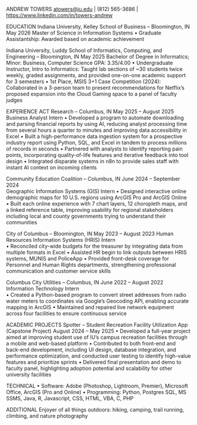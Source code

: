 ANDREW TOWERS
atowers@iu.edu | (812) 565-3686 | https://www.linkedin.com/in/towers-andrew 

EDUCATION
Indiana University, Kelley School of Business – Bloomington, IN                                                                       May 2026
Master of Science in Information Systems
•	Graduate Assistantship: Awarded based on academic achievement

Indiana University, Luddy School of Informatics, Computing, and Engineering – Bloomington, IN              May 2025
Bachelor of Degree in Informatics; Minor: Business, Computer Science					 GPA: 3.35/4.00
•	Undergraduate Instructor, Intro to Informatics: Taught lab sections of ~30 students twice weekly, graded assignments, and provided one-on-one academic support for 3 semesters
•	1st Place, MSIS 3+1 Case Competition (2024): Collaborated in a 3-person team to present recommendations for Netflix’s proposed expansion into the Cloud Gaming space to a panel of faculty judges

EXPERIENCE
ACT Research – Columbus, IN                                                                                                       May 2025 – August 2025
Business Analyst Intern
•	Developed a program to automate downloading and parsing financial reports by using AI, reducing analyst processing time from several hours a quarter to minutes and improving data accessibility in Excel
•	Built a high-performance data ingestion system for a prospective industry report using Python, SQL, and Excel in tandem to process millions of records in seconds
•	Partnered with analysts to identify reporting pain points, incorporating quality-of-life features and iterative feedback into tool design
•	Integrated disparate systems in n8n to provide sales staff with instant AI context on incoming clients

Community Education Coalition – Columbus, IN                                                                   June 2024 – September 2024	
Geographic Information Systems (GIS) Intern
•	Designed interactive online demographic maps for 10 U.S. regions using ArcGIS Pro and ArcGIS Online
•	Built each online experience with 7 chart layers, 12 choropleth maps, and a linked reference table, improving usability for regional stakeholders including local and county governments trying to understand their communities

City of Columbus – Bloomington, IN                                                                                             May 2023 – August 2023
Human Resources Information Systems (HRIS) Intern                                                                                    
•	Reconciled city-wide budgets for the treasurer by integrating data from multiple formats in Excel 
•	Assisted HR begin to link outputs between HRIS systems, MUNIS and PoliceApp
•	Provided front-desk coverage for Personnel and Human Rights departments, strengthening professional communication and customer service skills	

Columbus City Utilities – Columbus, IN                                                                                        June 2022 – August 2022
Information Technology Intern                                                                                                                                  	
•	Created a Python-based program to convert street addresses from radio water meters to coordinates via Google’s Geocoding API, enabling accurate mapping in ArcGIS
•	Maintained and repaired live network equipment across four facilities to ensure continuous service

ACADEMIC PROJECTS
Spotter – Student Recreation Facility Utilization App (Capstone Project)                                  August 2024 – May 2025
•	Developed a full-year project aimed at improving student use of IU’s campus recreation facilities through a mobile and web-based platform
•	Contributed to both front-end and back-end development, including UI design, database integration, and performance optimization, and conducted user testing to identify high-value features and prioritize sprints
•	Delivered final presentation and demo to faculty panel, highlighting adoption potential and scalability for other university facilities

TECHNICAL
•	Software: Adobe (Photoshop, Lightroom, Premier), Microsoft Office, ArcGIS (Pro and Online) 
•	Programming: Python, Postgres SQL, MS SSMS, Java, R, Javascript, CSS, HTML, VBA, C, PHP

ADDITIONAL
Enjoyer of all things outdoors: hiking, camping, trail running, climbing, and nature photography

